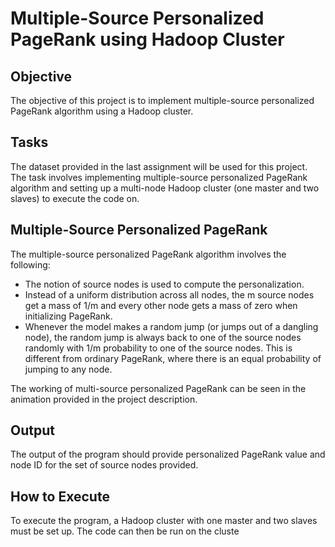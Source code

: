 
# Multiple-Source Personalized PageRank using Hadoop Cluster

## Objective

The objective of this project is to implement multiple-source personalized PageRank algorithm using a Hadoop cluster.

## Tasks

The dataset provided in the last assignment will be used for this project. The task involves implementing multiple-source personalized PageRank algorithm and setting up a multi-node Hadoop cluster (one master and two slaves) to execute the code on.

## Multiple-Source Personalized PageRank

The multiple-source personalized PageRank algorithm involves the following:

-   The notion of source nodes is used to compute the personalization.
-   Instead of a uniform distribution across all nodes, the m source nodes get a mass of 1/m and every other node gets a mass of zero when initializing PageRank.
-   Whenever the model makes a random jump (or jumps out of a dangling node), the random jump is always back to one of the source nodes randomly with 1/m probability to one of the source nodes. This is different from ordinary PageRank, where there is an equal probability of jumping to any node.

The working of multi-source personalized PageRank can be seen in the animation provided in the project description.

## Output

The output of the program should provide personalized PageRank value and node ID for the set of source nodes provided.

## How to Execute

To execute the program, a Hadoop cluster with one master and two slaves must be set up. The code can then be run on the cluste
